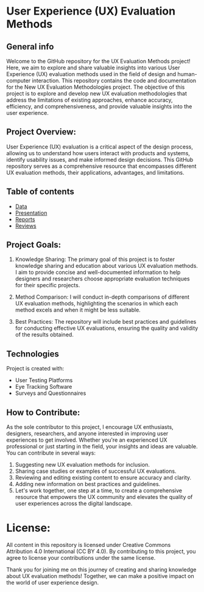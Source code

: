 
# User Experience (UX) Evaluation Methods

## General info
Welcome to the GitHub repository for the UX Evaluation Methods project! Here, we aim to explore and share valuable insights into various User Experience (UX) evaluation methods used in the field of design and human-computer interaction. This repository contains the code and documentation for the New UX Evaluation Methodologies project. The objective of this project is to explore and develop new UX evaluation methodologies that address the limitations of existing approaches, enhance accuracy, efficiency, and comprehensiveness, and provide valuable insights into the user experience.

## Project Overview:

User Experience (UX) evaluation is a critical aspect of the design process, allowing us to understand how users interact with products and systems, identify usability issues, and make informed design decisions. This GitHub repository serves as a comprehensive resource that encompasses different UX evaluation methods, their applications, advantages, and limitations.

## Table of contents
* [Data](#data)
* [Presentation](#Presentation)
* [Reports](#Reports)
* [Reviews](#Reviews)

## Project Goals:

1. Knowledge Sharing: The primary goal of this project is to foster knowledge sharing and education about various UX evaluation methods. I aim to provide concise and well-documented information to help designers and researchers choose appropriate evaluation techniques for their specific projects.

2. Method Comparison: I will conduct in-depth comparisons of different UX evaluation methods, highlighting the scenarios in which each method excels and when it might be less suitable.

3. Best Practices: The repository will include best practices and guidelines for conducting effective UX evaluations, ensuring the quality and validity of the results obtained.

## Technologies
Project is created with:
* User Testing Platforms
* Eye Tracking Software
* Surveys and Questionnaires

## How to Contribute:

As the sole contributor to this project, I encourage UX enthusiasts, designers, researchers, and anyone interested in improving user experiences to get involved. Whether you're an experienced UX professional or just starting in the field, your insights and ideas are valuable. You can contribute in several ways:

1. Suggesting new UX evaluation methods for inclusion.
2. Sharing case studies or examples of successful UX evaluations.
3. Reviewing and editing existing content to ensure accuracy and clarity.
4. Adding new information on best practices and guidelines.
5. Let's work together, one step at a time, to create a comprehensive resource that empowers the UX community and elevates the quality of user experiences across the digital landscape.

# License:

All content in this repository is licensed under Creative Commons Attribution 4.0 International (CC BY 4.0). By contributing to this project, you agree to license your contributions under the same license.

Thank you for joining me on this journey of creating and sharing knowledge about UX evaluation methods! Together, we can make a positive impact on the world of user experience design.
	

